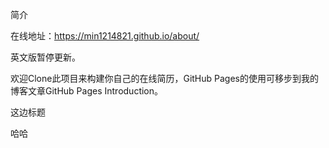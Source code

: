 简介

在线地址：https://min1214821.github.io/about/

英文版暂停更新。

欢迎Clone此项目来构建你自己的在线简历，GitHub Pages的使用可移步到我的博客文章GitHub Pages Introduction。


这边标题


哈哈
